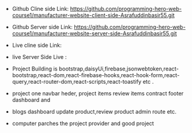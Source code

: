 * Github Cline side Link: https://github.com/programming-hero-web-course1/manufacturer-website-client-side-Asrafuddinbasir55.git

* Github Server side Link: https://github.com/programming-hero-web-course1/manufacturer-website-server-side-Asrafuddinbasir55.git

* Live cline side Link: 

* live Server Side Live : 


* Project Building is bootstrap,daisyUi,firebase,jsonwebtoken,react-bootstrap,react-dom,react-firebase-hooks,react-hook-form,react-query,react-router-dom,react-scripts,react-toastify etc .

* project one navbar heder, project items review items contract footer dashboard and 
* blogs dashboard update product,review product admin route etc.
* computer parches the project provider and good project   
 